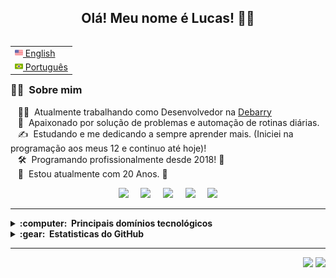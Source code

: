 <h2 align="center">Olá! Meu nome é Lucas! 👋🤓</h2>

<table align="right">
  <tr>
    <td><a href="README_en.md"><img src="images/us-flag.png" height="13"> English</a></td>
  </tr>
  <tr>
    <td><a href="README.md"><img src="images/br-flag.png" height="13"> Português</a></td>
  </tr>
</table>

<!--
<p align="center">Atualmente tenho 18 anos. Sou estudante de Sistemas de Informação e atualmente estou no quarto
  período.
  Faço parte da Área de TI desde 2018, trabalhando com o desenvolvimento de softwares. Detenho conhecimento nas
  tecnologias de desenvolvimento tais como: C#, Java.
  Experiência em metodologias ágeis como Kanban e SCRUM.
</p>
<p align="center">Enquanto não estou codando/desenvolvendo, você pode me achar assistindo Netflix ou escutando musica.
  Praticar lutas e atividades físicas também estavam nesta lista, mas a quarentena está me impedindo por enquanto 😢.
</p> -->

### :raising_hand_man: &nbsp;Sobre mim

&nbsp;&nbsp;&nbsp;:technologist: &nbsp;Atualmente trabalhando como Desenvolvedor na [Debarry](http://www.debarry.cloud/) \
&nbsp;&nbsp;&nbsp;:heartbeat: &nbsp;Apaixonado por solução de problemas e automação de rotinas diárias.\
&nbsp;&nbsp;&nbsp;:writing_hand: &nbsp;Estudando e me dedicando a sempre aprender mais. (Iniciei na programação aos meus 12 e continuo até hoje)!\
&nbsp;&nbsp;&nbsp;:hammer_and_wrench: &nbsp;Programando profissionalmente desde 2018! :baby:\
&nbsp;&nbsp;&nbsp;:older_man: &nbsp;Estou atualmente com 20 Anos. :baby_bottle:

<p align="center">
  <a href="lucasmolcms@gmail.com"><img
      src="https://img.shields.io/badge/-Gmail-%23333?style=for-the-badge&logo=gmail&logoColor=white" target="_blank"
      height=30></a>&nbsp;&nbsp;&nbsp;&nbsp;
  <a href="https://www.linkedin.com/in/lucas-mol-de-carvalho-messias-265152156/" target="_blank"><img
      src="https://img.shields.io/badge/-LinkedIn-%230077B5?style=for-the-badge&logo=linkedin&logoColor=white"
      target="_blank" height=30></a>&nbsp;&nbsp;&nbsp;&nbsp;
  <a href="https://www.instagram.com/luskasm/" target="_blank"><img
      src="https://img.shields.io/badge/-Instagram-%23E4405F?style=for-the-badge&logo=instagram&logoColor=white"
      target="_blank" height=30></a>&nbsp;&nbsp;&nbsp;&nbsp;
  <a href="https://twitter.com/LucsMol" target="_blank"><img
      src="https://img.shields.io/badge/twitter-%231DA1F2.svg?&style=for-the-badge&logo=twitter&logoColor=white"
      target="_blank" height=30></a>&nbsp;&nbsp;&nbsp;&nbsp;
  <a href="https://steamcommunity.com/id/sculm/" target="_blank"><img
      src="https://img.shields.io/badge/Steam-000000?style=for-the-badge&logo=steam&logoColor=white" target="_blank"
      height=30></a>
</p>
</div>

<hr />

<details>
  <summary><b>:computer: &nbsp;Principais domínios tecnológicos</b></summary>
  <br />
  <div>
    <p>
      <img height="30" width="40" src="https://raw.githubusercontent.com/devicons/devicon/master/icons/csharp/csharp-original.svg">
      <img height="30" width="40" src="https://cdn.jsdelivr.net/gh/devicons/devicon/icons/html5/html5-plain.svg" />
      <img height="30" width="40" src="https://cdn.jsdelivr.net/gh/devicons/devicon/icons/css3/css3-plain.svg" />
      <img height="30" width="40" src="https://cdn.jsdelivr.net/gh/devicons/devicon/icons/git/git-original.svg" />
      <img height="30" width="40" src="https://cdn.jsdelivr.net/gh/devicons/devicon/icons/azure/azure-original.svg" />
      <img height="30" width="40" src="https://cdn.jsdelivr.net/gh/devicons/devicon/icons/vscode/vscode-original.svg" />
      <img height="30" width="40" src="https://cdn.jsdelivr.net/gh/devicons/devicon/icons/filezilla/filezilla-plain.svg" />
      <img height="30" width="40" src="https://cdn.jsdelivr.net/gh/devicons/devicon/icons/github/github-original.svg" />
    </p>
  </div>
</details>
<!--
<details>
  <summary><b>:brain: &nbsp;Outras conhecimentos, sempre aprendendo</b></summary>
  <br/>
</details>
-->

<details>
  <summary><b>:gear: &nbsp;Estatisticas do GitHub</b></summary>
  <br />
  <div>
    <p align="center">
      <img height="137px"
        src="https://github-readme-stats.vercel.app/api?username=lucasmolc&hide_title=true&hide_border=true&show_icons=true&include_all_commits=true&count_private=true&line_height=21&theme=nightowl" />
      <!--<img height="137px" src="https://github-readme-stats.vercel.app/api/top-langs/?username=lucasmolc&hide=html&hide_title=true&hide_border=true&layout=compact&langs_count=8&theme=nightowl" />-->
      <img height="137px"
        src="https://github-readme-streak-stats.herokuapp.com/?user=lucasmolc&hide_border=true&theme=nightowl" />
    </p>
  </div>
</details>

<hr />

<p align="right">
  <img src="https://komarev.com/ghpvc/?username=lucasmolc&style=plastic&label=Views"><img>
  <img src="https://badges.pufler.dev/visits/lucasmolc/lucasmolc?color=black&logo=github" />
</p>
